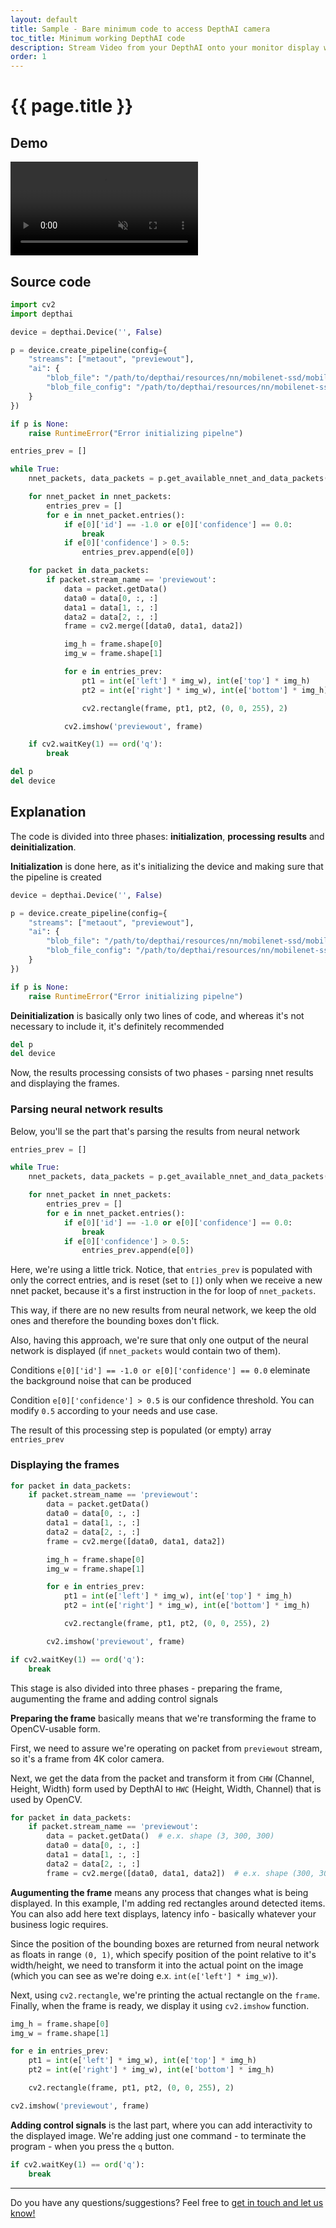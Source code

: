 ```yaml
---
layout: default
title: Sample - Bare minimum code to access DepthAI camera
toc_title: Minimum working DepthAI code
description: Stream Video from your DepthAI onto your monitor display with less than 60 LoC
order: 1
---
```


# {{ page.title }}

## Demo

<video muted autoplay controls>
    <source src="/images/samples/minimal.mp4" type="video/mp4">
</video>

## Source code

```python
import cv2
import depthai

device = depthai.Device('', False)

p = device.create_pipeline(config={
    "streams": ["metaout", "previewout"],
    "ai": {
        "blob_file": "/path/to/depthai/resources/nn/mobilenet-ssd/mobilenet-ssd.blob",
        "blob_file_config": "/path/to/depthai/resources/nn/mobilenet-ssd/mobilenet-ssd.json"
    }
})

if p is None:
    raise RuntimeError("Error initializing pipelne")

entries_prev = []

while True:
    nnet_packets, data_packets = p.get_available_nnet_and_data_packets()

    for nnet_packet in nnet_packets:
        entries_prev = []
        for e in nnet_packet.entries():
            if e[0]['id'] == -1.0 or e[0]['confidence'] == 0.0:
                break
            if e[0]['confidence'] > 0.5:
                entries_prev.append(e[0])

    for packet in data_packets:
        if packet.stream_name == 'previewout':
            data = packet.getData()
            data0 = data[0, :, :]
            data1 = data[1, :, :]
            data2 = data[2, :, :]
            frame = cv2.merge([data0, data1, data2])

            img_h = frame.shape[0]
            img_w = frame.shape[1]

            for e in entries_prev:
                pt1 = int(e['left'] * img_w), int(e['top'] * img_h)
                pt2 = int(e['right'] * img_w), int(e['bottom'] * img_h)

                cv2.rectangle(frame, pt1, pt2, (0, 0, 255), 2)

            cv2.imshow('previewout', frame)

    if cv2.waitKey(1) == ord('q'):
        break

del p
del device
```

## Explanation

The code is divided into three phases: __initialization__, __processing results__ and __deinitialization__.

__Initialization__ is done here, as it's initializing the device and making sure that the pipeline is created

```python
device = depthai.Device('', False)

p = device.create_pipeline(config={
    "streams": ["metaout", "previewout"],
    "ai": {
        "blob_file": "/path/to/depthai/resources/nn/mobilenet-ssd/mobilenet-ssd.blob",
        "blob_file_config": "/path/to/depthai/resources/nn/mobilenet-ssd/mobilenet-ssd.json"
    }
})

if p is None:
    raise RuntimeError("Error initializing pipelne")
```

__Deinitialization__ is basically only two lines of code, and whereas it's not necessary to include it, it's definitely recommended

```python
del p
del device
```

Now, the results processing consists of two phases - parsing nnet results and displaying the frames.

### Parsing neural network results
Below, you'll se the part that's parsing the results from neural network

```python
entries_prev = []

while True:
    nnet_packets, data_packets = p.get_available_nnet_and_data_packets()

    for nnet_packet in nnet_packets:
        entries_prev = []
        for e in nnet_packet.entries():
            if e[0]['id'] == -1.0 or e[0]['confidence'] == 0.0:
                break
            if e[0]['confidence'] > 0.5:
                entries_prev.append(e[0])
```

Here, we're using a little trick. Notice, that `entries_prev` is populated with only the correct entries,
and is reset (set to `[]`) only when we receive a new nnet packet, because it's a first instruction in the for loop of `nnet_packets`.

This way, if there are no new results from neural network, we keep the old ones and therefore the bounding boxes don't flick.

Also, having this approach, we're sure that only one output of the neural network is displayed (if `nnet_packets` would contain two of them).

Conditions `e[0]['id'] == -1.0 or e[0]['confidence'] == 0.0` eleminate the background noise that can be produced

Condition `e[0]['confidence'] > 0.5` is our confidence threshold. You can modify `0.5` according to your needs and use case.

The result of this processing step is populated (or empty) array `entries_prev`

### Displaying the frames

```python
for packet in data_packets:
    if packet.stream_name == 'previewout':
        data = packet.getData()
        data0 = data[0, :, :]
        data1 = data[1, :, :]
        data2 = data[2, :, :]
        frame = cv2.merge([data0, data1, data2])

        img_h = frame.shape[0]
        img_w = frame.shape[1]

        for e in entries_prev:
            pt1 = int(e['left'] * img_w), int(e['top'] * img_h)
            pt2 = int(e['right'] * img_w), int(e['bottom'] * img_h)

            cv2.rectangle(frame, pt1, pt2, (0, 0, 255), 2)

        cv2.imshow('previewout', frame)

if cv2.waitKey(1) == ord('q'):
    break
```

This stage is also divided into three phases - preparing the frame, augumenting the frame and adding control signals

__Preparing the frame__ basically means that we're transforming the frame to OpenCV-usable form.

First, we need to assure we're operating on packet from `previewout` stream, so it's a frame from 4K color camera.

Next, we get the data from the packet and transform it from `CHW` (Channel, Height, Width) form used by DepthAI to `HWC` (Height, Width, Channel) that is used by OpenCV.

```python
for packet in data_packets:
    if packet.stream_name == 'previewout':
        data = packet.getData()  # e.x. shape (3, 300, 300)
        data0 = data[0, :, :]
        data1 = data[1, :, :]
        data2 = data[2, :, :]
        frame = cv2.merge([data0, data1, data2])  # e.x. shape (300, 300, 3)
```

__Augumenting the frame__ means any process that changes what is being displayed. In this example,
I'm adding red rectangles around detected items. You can also add here text displays, latency info - basically whatever your 
business logic requires.

Since the position of the bounding boxes are returned from neural network as floats in range `(0, 1)`,
which specify position of the point relative to it's width/height, we need to transform it into the actual point 
on the image (which you can see as we're doing e.x. `int(e['left'] * img_w)`).

Next, using `cv2.rectangle`, we're printing the actual rectangle on the `frame`.
Finally, when the frame is ready, we display it using `cv2.imshow` function.

```python
img_h = frame.shape[0]
img_w = frame.shape[1]

for e in entries_prev:
    pt1 = int(e['left'] * img_w), int(e['top'] * img_h)
    pt2 = int(e['right'] * img_w), int(e['bottom'] * img_h)

    cv2.rectangle(frame, pt1, pt2, (0, 0, 255), 2)

cv2.imshow('previewout', frame)
```

__Adding control signals__ is the last part, where you can add interactivity to the displayed image.
We're adding just one command - to terminate the program - when you press the `q` button. 

```python
if cv2.waitKey(1) == ord('q'):
    break
```

---

Do you have any questions/suggestions? Feel free to [get in touch and let us know!](/support)